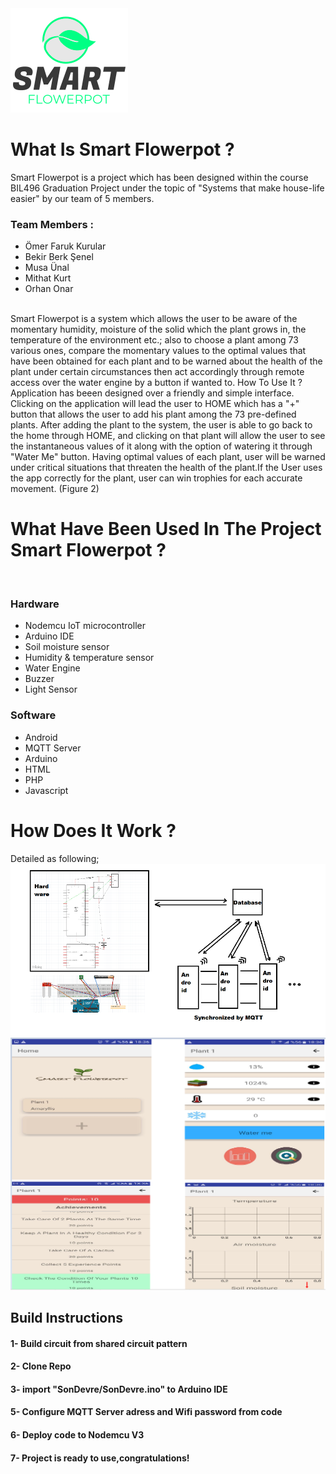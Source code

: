 <img src="https://github.com/Smart-flowerpot/Smart-Flowerpot-Arduino/blob/master/Alternatif_Logo.png" />
<h1>What Is Smart Flowerpot ?</h1>
Smart Flowerpot is a project which has been designed within the course BIL496 Graduation Project under the topic of "Systems that make house-life easier" by our team of 5 members. 
<h3>Team Members :</h3>

- Ömer Faruk Kurular
- Bekir Berk Şenel
- Musa Ünal
- Mithat Kurt
- Orhan Onar
<br>
Smart Flowerpot is a system which allows the user to be aware of the momentary humidity, moisture of the solid which the plant grows in, the temperature of the environment etc.; also to choose a plant among 73 various ones, compare the momentary values to the optimal values that have been obtained for each plant and to be warned about the health of the plant under certain circumstances then act accordingly
through remote access over the water engine by a button if wanted to.
How To Use It ?
Application has beeen designed over a friendly and simple interface. Clicking on the application will lead the user to HOME which has 
a "+" button that allows the user to add his plant among the 73 pre-defined plants. After adding the plant to the system, the user is able to go back to the home through HOME, and clicking on that plant will allow the user to see the instantaneous values of it along with the option of watering it through "Water Me" button. Having optimal values of each plant, user will be warned under critical situations that threaten the health of the plant.If the User uses the app correctly for the plant, user can win trophies for each accurate movement. (Figure 2)
<h1>What Have Been Used In The Project Smart Flowerpot ?</h1>
<br>
<h3>Hardware</h3>

- Nodemcu IoT microcontroller
- Arduino IDE
- Soil moisture sensor
- Humidity & temperature sensor
- Water Engine
- Buzzer
- Light Sensor

<h3>Software</h3>

- Android
- MQTT Server
- Arduino
- HTML
- PHP
- Javascript

<h1>How Does It Work ?</h1>
Detailed as following;



<img src="https://github.com/Smart-flowerpot/Smart-Flowerpot-Arduino/blob/master/Schema1.png" />
<img src="https://github.com/Smart-flowerpot/Smart-Flowerpot-Arduino/blob/master/Overall.png" />

<h2> Build Instructions </h2>

<h4> 1- Build circuit from shared circuit pattern</h4>
<h4> 2- Clone Repo </h4>
<h4> 3- import "SonDevre/SonDevre.ino" to Arduino IDE </h4>
<h4> 5- Configure MQTT Server adress and Wifi password from code </h4>
<h4> 6- Deploy code to Nodemcu V3 </h4>
<h4> 7- Project is ready to use,congratulations! </h4>
